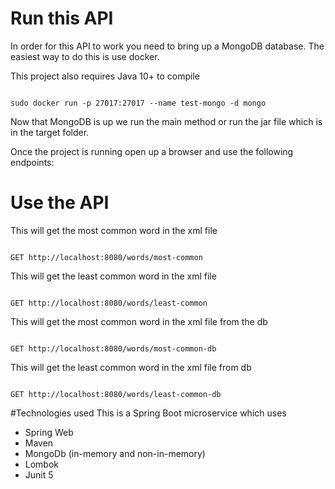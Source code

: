 # Run this API
In order for this API to work you need to bring up a MongoDB database.
The easiest way to do this is use docker.

This project also requires Java 10+ to compile

<code>
sudo docker run -p 27017:27017 --name test-mongo -d mongo
</code>

Now that MongoDB is up we run the main method or
run the jar file which is in the target folder.

Once the project is running open up a browser and use the following endpoints:

# Use the API
This will get the most common word in the xml file

<code>
GET http://localhost:8080/words/most-common
</code>

This will get the least common word in the xml file

<code>
GET http://localhost:8080/words/least-common
</code>

This will get the most common word in the xml file from the db

<code>
GET http://localhost:8080/words/most-common-db
</code>

This will get the least common word in the xml file from db

<code>
GET http://localhost:8080/words/least-common-db
</code>

#Technologies used
This is a Spring Boot microservice which uses
* Spring Web
* Maven 
* MongoDb (in-memory and non-in-memory)
* Lombok
* Junit 5